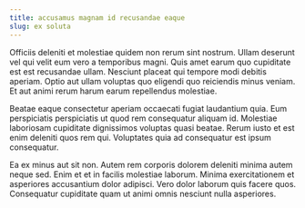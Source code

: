 ```yaml
---
title: accusamus magnam id recusandae eaque
slug: ex soluta
---
```


Officiis deleniti et molestiae quidem non rerum sint nostrum. Ullam deserunt vel qui velit eum vero a temporibus magni. Quis amet earum quo cupiditate est est recusandae ullam. Nesciunt placeat qui tempore modi debitis aperiam. Optio aut ullam voluptas quo eligendi quo reiciendis minus veniam. Et aut animi rerum harum earum repellendus molestiae.

Beatae eaque consectetur aperiam occaecati fugiat laudantium quia. Eum perspiciatis perspiciatis ut quod rem consequatur aliquam id. Molestiae laboriosam cupiditate dignissimos voluptas quasi beatae. Rerum iusto et est enim deleniti quos rem qui. Voluptates quia ad consequatur est ipsum consequatur.

Ea ex minus aut sit non. Autem rem corporis dolorem deleniti minima autem neque sed. Enim et et in facilis molestiae laborum. Minima exercitationem et asperiores accusantium dolor adipisci. Vero dolor laborum quis facere quos. Consequatur cupiditate quam ut animi omnis nesciunt nulla asperiores.
